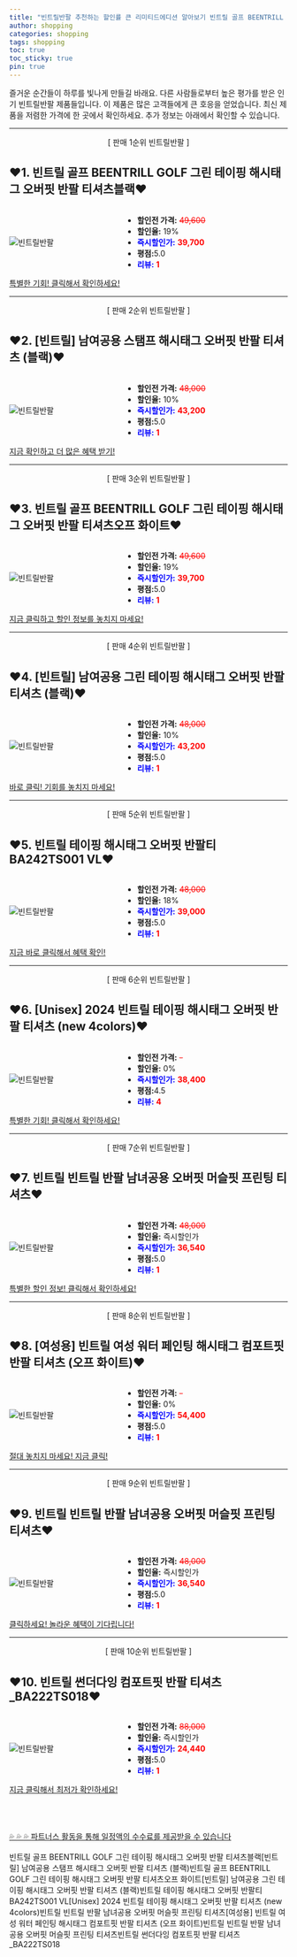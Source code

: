 ```yaml
---
title: "빈트릴반팔 추천하는 할인률 큰 리미티드에디션 알아보기 빈트릴 골프 BEENTRILL GOLF 그린"
author: shopping
categories: shopping
tags: shopping
toc: true
toc_sticky: true
pin: true
---
```

즐거운 순간들이 하루를 빛나게 만들길 바래요. 다른 사람들로부터 높은 평가를 받은 인기 빈트릴반팔 제품들입니다. 이 제품은 많은 고객들에게 큰 호응을 얻었습니다. 최신 제품을 저렴한 가격에 한 곳에서 확인하세요. 추가 정보는 아래에서 확인할 수 있습니다.

---
<p class="toplist" style="margin: 0 auto; display: block; width: fit-content;">[ 판매 1순위 빈트릴반팔 ]</p>

<h2><strong>❤️1. 빈트릴 골프 BEENTRILL GOLF 그린 테이핑 해시태그 오버핏 반팔 티셔츠블랙❤️</strong></h2>

<div style="display: flex; align-items: center;">
    <div style="flex: 0.4;">
        <img src="https://thumbnail10.coupangcdn.com/thumbnails/remote/230x230ex/image/vendor_inventory/5dd1/b3a4b3f9a8ac7e87f766f7cc22aae9c86df3f8e8a77b4b110777432cfae6.jpg" alt="빈트릴반팔" style="max-width: 100%;">
    </div>
    <div style="flex: 0.6; margin-left: 10px;">
        <ul>
            <li><strong>할인전 가격:</strong> <del style="color: red;">49,600</del></li>
            <li><strong>할인율:</strong> 19%</li>
            <li><span style='color:blue'><strong>즉시할인가:</strong></span> <span style='color:red'><strong>39,700</strong></span></li>
            <li><strong>평점:</strong>5.0</li>
            <li><span style='color:blue'><strong>리뷰:</strong></span> <span style='color:red'><strong>1</strong></span></li>
        </ul>
    </div>
</div>
<div class="center">
    <a href="https://selin100587001.github.io?lptag=AF9450613&subid=githubio&pageKey=7922167369&traceid=V0-153&itemId=21766650617&vendorItemId=89579916286" class="myButton">
        특별한 기회! 클릭해서 확인하세요!
    </a>
</div>


---
<p class="toplist" style="margin: 0 auto; display: block; width: fit-content;">[ 판매 2순위 빈트릴반팔 ]</p>

<h2><strong>❤️2. [빈트릴] 남여공용 스탬프 해시태그 오버핏 반팔 티셔츠 (블랙)❤️</strong></h2>

<div style="display: flex; align-items: center;">
    <div style="flex: 0.4;">
        <img src="https://thumbnail10.coupangcdn.com/thumbnails/remote/230x230ex/image/vendor_inventory/0905/8fa764140af8dd7abd01c94a7b620ea10668c44e117f8ee253a19f789f79.jpg" alt="빈트릴반팔" style="max-width: 100%;">
    </div>
    <div style="flex: 0.6; margin-left: 10px;">
        <ul>
            <li><strong>할인전 가격:</strong> <del style="color: red;">48,000</del></li>
            <li><strong>할인율:</strong> 10%</li>
            <li><span style='color:blue'><strong>즉시할인가:</strong></span> <span style='color:red'><strong>43,200</strong></span></li>
            <li><strong>평점:</strong>5.0</li>
            <li><span style='color:blue'><strong>리뷰:</strong></span> <span style='color:red'><strong>1</strong></span></li>
        </ul>
    </div>
</div>
<div class="center">
    <a href="https://selin100587001.github.io?lptag=AF9450613&subid=githubio&pageKey=7946505165&traceid=V0-153&itemId=21915023648&vendorItemId=88962996043" class="myButton">
        지금 확인하고 더 많은 혜택 받기!
    </a>
</div>


---
<p class="toplist" style="margin: 0 auto; display: block; width: fit-content;">[ 판매 3순위 빈트릴반팔 ]</p>

<h2><strong>❤️3. 빈트릴 골프 BEENTRILL GOLF 그린 테이핑 해시태그 오버핏 반팔 티셔츠오프 화이트❤️</strong></h2>

<div style="display: flex; align-items: center;">
    <div style="flex: 0.4;">
        <img src="https://thumbnail9.coupangcdn.com/thumbnails/remote/230x230ex/image/vendor_inventory/bfe2/3980389c74fdc10b857e76b3299a3517dc73b2277a16520fd60f053ed57e.jpg" alt="빈트릴반팔" style="max-width: 100%;">
    </div>
    <div style="flex: 0.6; margin-left: 10px;">
        <ul>
            <li><strong>할인전 가격:</strong> <del style="color: red;">49,600</del></li>
            <li><strong>할인율:</strong> 19%</li>
            <li><span style='color:blue'><strong>즉시할인가:</strong></span> <span style='color:red'><strong>39,700</strong></span></li>
            <li><strong>평점:</strong>5.0</li>
            <li><span style='color:blue'><strong>리뷰:</strong></span> <span style='color:red'><strong>1</strong></span></li>
        </ul>
    </div>
</div>
<div class="center">
    <a href="https://selin100587001.github.io?lptag=AF9450613&subid=githubio&pageKey=7986820053&traceid=V0-153&itemId=22187229444&vendorItemId=89579916060" class="myButton">
        지금 클릭하고 할인 정보를 놓치지 마세요!
    </a>
</div>


---
<p class="toplist" style="margin: 0 auto; display: block; width: fit-content;">[ 판매 4순위 빈트릴반팔 ]</p>

<h2><strong>❤️4. [빈트릴] 남여공용 그린 테이핑 해시태그 오버핏 반팔 티셔츠 (블랙)❤️</strong></h2>

<div style="display: flex; align-items: center;">
    <div style="flex: 0.4;">
        <img src="https://thumbnail7.coupangcdn.com/thumbnails/remote/230x230ex/image/vendor_inventory/0512/64db19064787ff9d5579617671725cbd41dd145c2be4acdfd08e5e92057b.jpg" alt="빈트릴반팔" style="max-width: 100%;">
    </div>
    <div style="flex: 0.6; margin-left: 10px;">
        <ul>
            <li><strong>할인전 가격:</strong> <del style="color: red;">48,000</del></li>
            <li><strong>할인율:</strong> 10%</li>
            <li><span style='color:blue'><strong>즉시할인가:</strong></span> <span style='color:red'><strong>43,200</strong></span></li>
            <li><strong>평점:</strong>5.0</li>
            <li><span style='color:blue'><strong>리뷰:</strong></span> <span style='color:red'><strong>1</strong></span></li>
        </ul>
    </div>
</div>
<div class="center">
    <a href="https://selin100587001.github.io?lptag=AF9450613&subid=githubio&pageKey=7942170008&traceid=V0-153&itemId=21878820741&vendorItemId=88926925474" class="myButton">
        바로 클릭! 기회를 놓치지 마세요!
    </a>
</div>


---
<p class="toplist" style="margin: 0 auto; display: block; width: fit-content;">[ 판매 5순위 빈트릴반팔 ]</p>

<h2><strong>❤️5. 빈트릴 테이핑 해시태그 오버핏 반팔티 BA242TS001 VL❤️</strong></h2>

<div style="display: flex; align-items: center;">
    <div style="flex: 0.4;">
        <img src="https://thumbnail8.coupangcdn.com/thumbnails/remote/230x230ex/image/vendor_inventory/cf81/31173570f04ab110695724de40131bcfc8cc31d556526906ea4409eaf6bb.jpg" alt="빈트릴반팔" style="max-width: 100%;">
    </div>
    <div style="flex: 0.6; margin-left: 10px;">
        <ul>
            <li><strong>할인전 가격:</strong> <del style="color: red;">48,000</del></li>
            <li><strong>할인율:</strong> 18%</li>
            <li><span style='color:blue'><strong>즉시할인가:</strong></span> <span style='color:red'><strong>39,000</strong></span></li>
            <li><strong>평점:</strong>5.0</li>
            <li><span style='color:blue'><strong>리뷰:</strong></span> <span style='color:red'><strong>1</strong></span></li>
        </ul>
    </div>
</div>
<div class="center">
    <a href="https://selin100587001.github.io?lptag=AF9450613&subid=githubio&pageKey=7940526266&traceid=V0-153&itemId=21869349201&vendorItemId=88917514122" class="myButton">
        지금 바로 클릭해서 혜택 확인!
    </a>
</div>


---
<p class="toplist" style="margin: 0 auto; display: block; width: fit-content;">[ 판매 6순위 빈트릴반팔 ]</p>

<h2><strong>❤️6. [Unisex] 2024 빈트릴 테이핑 해시태그 오버핏 반팔 티셔츠 (new 4colors)❤️</strong></h2>

<div style="display: flex; align-items: center;">
    <div style="flex: 0.4;">
        <img src="https://thumbnail6.coupangcdn.com/thumbnails/remote/230x230ex/image/vendor_inventory/20bd/2db4e8a17958dfae4cbeb16ad38b801c5439b93351856f0b923bcd8d27c8.jpeg" alt="빈트릴반팔" style="max-width: 100%;">
    </div>
    <div style="flex: 0.6; margin-left: 10px;">
        <ul>
            <li><strong>할인전 가격:</strong> <del style="color: red;">-</del></li>
            <li><strong>할인율:</strong> 0%</li>
            <li><span style='color:blue'><strong>즉시할인가:</strong></span> <span style='color:red'><strong>38,400</strong></span></li>
            <li><strong>평점:</strong>4.5</li>
            <li><span style='color:blue'><strong>리뷰:</strong></span> <span style='color:red'><strong>4</strong></span></li>
        </ul>
    </div>
</div>
<div class="center">
    <a href="https://selin100587001.github.io?lptag=AF9450613&subid=githubio&pageKey=7905379514&traceid=V0-153&itemId=21677190541&vendorItemId=88727573103" class="myButton">
        특별한 기회! 클릭해서 확인하세요!
    </a>
</div>


---
<p class="toplist" style="margin: 0 auto; display: block; width: fit-content;">[ 판매 7순위 빈트릴반팔 ]</p>

<h2><strong>❤️7. 빈트릴 빈트릴 반팔 남녀공용 오버핏 머슬핏 프린팅 티셔츠❤️</strong></h2>

<div style="display: flex; align-items: center;">
    <div style="flex: 0.4;">
        <img src="https://thumbnail7.coupangcdn.com/thumbnails/remote/230x230ex/image/vendor_inventory/59bc/cc3f05c103ace7c7594db8231c94ff90be332e93ef2c88a71fd2ce4923e3.jpg" alt="빈트릴반팔" style="max-width: 100%;">
    </div>
    <div style="flex: 0.6; margin-left: 10px;">
        <ul>
            <li><strong>할인전 가격:</strong> <del style="color: red;">48,000</del></li>
            <li><strong>할인율:</strong> 즉시할인가</li>
            <li><span style='color:blue'><strong>즉시할인가:</strong></span> <span style='color:red'><strong>36,540</strong></span></li>
            <li><strong>평점:</strong>5.0</li>
            <li><span style='color:blue'><strong>리뷰:</strong></span> <span style='color:red'><strong>1</strong></span></li>
        </ul>
    </div>
</div>
<div class="center">
    <a href="https://selin100587001.github.io?lptag=AF9450613&subid=githubio&pageKey=8052545540&traceid=V0-153&itemId=22587739151&vendorItemId=89629462686" class="myButton">
        특별한 할인 정보! 클릭해서 확인하세요!
    </a>
</div>


---
<p class="toplist" style="margin: 0 auto; display: block; width: fit-content;">[ 판매 8순위 빈트릴반팔 ]</p>

<h2><strong>❤️8. [여성용] 빈트릴 여성 워터 페인팅 해시태그 컴포트핏 반팔 티셔츠 (오프 화이트)❤️</strong></h2>

<div style="display: flex; align-items: center;">
    <div style="flex: 0.4;">
        <img src="https://thumbnail7.coupangcdn.com/thumbnails/remote/230x230ex/image/vendor_inventory/29e9/c91ad57ec6d536839e733162bb3893016991f33432fb1e04b3514659ed94.jpeg" alt="빈트릴반팔" style="max-width: 100%;">
    </div>
    <div style="flex: 0.6; margin-left: 10px;">
        <ul>
            <li><strong>할인전 가격:</strong> <del style="color: red;">-</del></li>
            <li><strong>할인율:</strong> 0%</li>
            <li><span style='color:blue'><strong>즉시할인가:</strong></span> <span style='color:red'><strong>54,400</strong></span></li>
            <li><strong>평점:</strong>5.0</li>
            <li><span style='color:blue'><strong>리뷰:</strong></span> <span style='color:red'><strong>1</strong></span></li>
        </ul>
    </div>
</div>
<div class="center">
    <a href="https://selin100587001.github.io?lptag=AF9450613&subid=githubio&pageKey=8037254826&traceid=V0-153&itemId=22491294361&vendorItemId=89533494544" class="myButton">
        절대 놓치지 마세요! 지금 클릭!
    </a>
</div>


---
<p class="toplist" style="margin: 0 auto; display: block; width: fit-content;">[ 판매 9순위 빈트릴반팔 ]</p>

<h2><strong>❤️9. 빈트릴 빈트릴 반팔 남녀공용 오버핏 머슬핏 프린팅 티셔츠❤️</strong></h2>

<div style="display: flex; align-items: center;">
    <div style="flex: 0.4;">
        <img src="https://thumbnail7.coupangcdn.com/thumbnails/remote/230x230ex/image/vendor_inventory/59bc/cc3f05c103ace7c7594db8231c94ff90be332e93ef2c88a71fd2ce4923e3.jpg" alt="빈트릴반팔" style="max-width: 100%;">
    </div>
    <div style="flex: 0.6; margin-left: 10px;">
        <ul>
            <li><strong>할인전 가격:</strong> <del style="color: red;">48,000</del></li>
            <li><strong>할인율:</strong> 즉시할인가</li>
            <li><span style='color:blue'><strong>즉시할인가:</strong></span> <span style='color:red'><strong>36,540</strong></span></li>
            <li><strong>평점:</strong>5.0</li>
            <li><span style='color:blue'><strong>리뷰:</strong></span> <span style='color:red'><strong>1</strong></span></li>
        </ul>
    </div>
</div>
<div class="center">
    <a href="https://selin100587001.github.io?lptag=AF9450613&subid=githubio&pageKey=8052545009&traceid=V0-153&itemId=22587736430&vendorItemId=89649418531" class="myButton">
        클릭하세요! 놀라운 혜택이 기다립니다!
    </a>
</div>


---
<p class="toplist" style="margin: 0 auto; display: block; width: fit-content;">[ 판매 10순위 빈트릴반팔 ]</p>

<h2><strong>❤️10. 빈트릴 썬더다잉 컴포트핏 반팔 티셔츠_BA222TS018❤️</strong></h2>

<div style="display: flex; align-items: center;">
    <div style="flex: 0.4;">
        <img src="https://thumbnail10.coupangcdn.com/thumbnails/remote/230x230ex/image/vendor_inventory/cfa6/b8069bb461fbbcea71121c7e90ed30fa09ae882bd515f741c1f96ab10bc7.jpg" alt="빈트릴반팔" style="max-width: 100%;">
    </div>
    <div style="flex: 0.6; margin-left: 10px;">
        <ul>
            <li><strong>할인전 가격:</strong> <del style="color: red;">88,000</del></li>
            <li><strong>할인율:</strong> 즉시할인가</li>
            <li><span style='color:blue'><strong>즉시할인가:</strong></span> <span style='color:red'><strong>24,440</strong></span></li>
            <li><strong>평점:</strong>5.0</li>
            <li><span style='color:blue'><strong>리뷰:</strong></span> <span style='color:red'><strong>1</strong></span></li>
        </ul>
    </div>
</div>
<div class="center">
    <a href="https://selin100587001.github.io?lptag=AF9450613&subid=githubio&pageKey=7944985856&traceid=V0-153&itemId=21901488150&vendorItemId=88949511477" class="myButton">
        지금 클릭해서 최저가 확인하세요!
    </a>
</div>

<br><br><br>[💦 💦 💦 파트너스 활동을 통해 일정액의 수수료를 제공받을 수 있습니다](https://link.coupang.com/a/bcpT2c)<br><br>빈트릴 골프 BEENTRILL GOLF 그린 테이핑 해시태그 오버핏 반팔 티셔츠블랙[빈트릴] 남여공용 스탬프 해시태그 오버핏 반팔 티셔츠 (블랙)빈트릴 골프 BEENTRILL GOLF 그린 테이핑 해시태그 오버핏 반팔 티셔츠오프 화이트[빈트릴] 남여공용 그린 테이핑 해시태그 오버핏 반팔 티셔츠 (블랙)빈트릴 테이핑 해시태그 오버핏 반팔티 BA242TS001 VL[Unisex] 2024 빈트릴 테이핑 해시태그 오버핏 반팔 티셔츠 (new 4colors)빈트릴 빈트릴 반팔 남녀공용 오버핏 머슬핏 프린팅 티셔츠[여성용] 빈트릴 여성 워터 페인팅 해시태그 컴포트핏 반팔 티셔츠 (오프 화이트)빈트릴 빈트릴 반팔 남녀공용 오버핏 머슬핏 프린팅 티셔츠빈트릴 썬더다잉 컴포트핏 반팔 티셔츠_BA222TS018